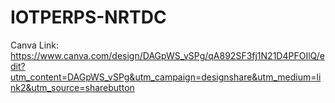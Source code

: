 # IOTPERPS-NRTDC

Canva Link: https://www.canva.com/design/DAGpWS_vSPg/qA892SF3fj1N21D4PFOIlQ/edit?utm_content=DAGpWS_vSPg&utm_campaign=designshare&utm_medium=link2&utm_source=sharebutton
